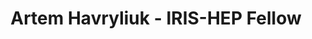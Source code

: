 ---
layout: fellow
pagetype: fellow
shortname: HavryliukAY
permalink: /fellows/HavryliukAY.html
fellow-name: Artem Havryliuk
title: Artem Havryliuk - IRIS-HEP Fellow
active: False
dates:
  start: 2022-06-27
  end: 2022-09-19
photo: /assets/images/team/Artem-Havryliuk.jpg
institution: National Technical University of Ukraine (Igor Sikorsky Kyiv Polytechnic Institute)
e-mail: 03artem09@gmail.com
project_title: Data Classification with PointNet++ for the Active-Target Time Projection Chamber at FRIB
project_goal: >
 We have an Active-Target Time Projection Chamber (AT-TPC) detector, which consists of a gas chamber (the detector gas is at the same time the target material), a source of magnetic and electric fields, and the pad plane on which particles are detected. The task is to extract information from the data that we receive on the detector, such as information about energy and angles, as well as the classification of events to identify particles, using a model built on the basis of the PointNet architecture.
mentors:
 - Michelle Kuchera (Davidson College)
proposal: /assets/pdf/fellows-2022/209-proposal-Artem-Havryliuk.pdf
presentations:
- title:  Data Classification with PointNet++ for the Active-Target Time Projection Chamber at FRIB
  date: 2022-09-26
  url: https://indico.cern.ch/event/1199557/contributions/5064307/attachments/2516266/4326117/Havryliuk_Final_Presentation.pdf
  meeting: IRIS-HEP Fellows Presentations 2022
  meetingurl: https://indico.cern.ch/event/1199557
  recordingurl: https://youtu.be/7-0WZZCtqJI
  focus-area:
current_status: >
  <strong>March 2023</strong> - Junior ML Engineer at INNORA
github-username: HavryliukAY
linkedin-profile: https://www.linkedin.com/in/havryliuka/
---